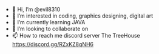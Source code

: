 - 👋 Hi, I’m @evil8310
- 👀 I’m interested in coding, graphics designing, digital art
- 🌱 I’m currently learning JAVA
- 💞️ I’m looking to collaborate on 
- 📫 How to reach me discord server The TreeHouse https://discord.gg/RZxKZ8qNH6

<!---
evil8310/evil8310 is a ✨ special ✨ repository because its `README.md` (this file) appears on your GitHub profile.
You can click the Preview link to take a look at your changes.
--->
